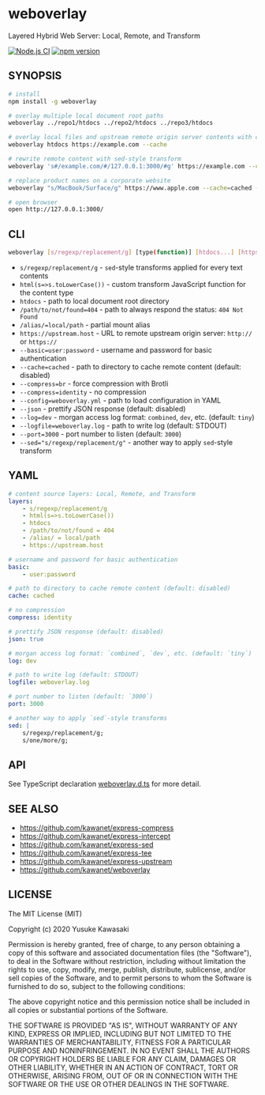 # weboverlay

Layered Hybrid Web Server: Local, Remote, and Transform

[![Node.js CI](https://github.com/kawanet/weboverlay/workflows/Node.js%20CI/badge.svg?branch=master)](https://github.com/kawanet/weboverlay/actions/)
[![npm version](https://badge.fury.io/js/weboverlay.svg)](https://www.npmjs.com/package/weboverlay)

## SYNOPSIS

```sh
# install
npm install -g weboverlay

# overlay multiple local document root paths
weboverlay ../repo1/htdocs ../repo2/htdocs ../repo3/htdocs

# overlay local files and upstream remote origin server contents with cache
weboverlay htdocs https://example.com --cache

# rewrite remote content with sed-style transform
weboverlay 's#/example.com/#/127.0.0.1:3000/#g' https://example.com --cache=cached --log=dev --json

# replace product names on a corporate website 
weboverlay "s/MacBook/Surface/g" https://www.apple.com --cache=cached --port=3000

# open browser
open http://127.0.0.1:3000/
```

## CLI

```sh
weboverlay [s/regexp/replacement/g] [type(function)] [htdocs...] [https://hostname] [--options...]
```

- `s/regexp/replacement/g` - `sed`-style transforms applied for every text contents
- `html(s=>s.toLowerCase())` - custom transform JavaScript function for the content type
- `htdocs` - path to local document root directory
- `/path/to/not/found=404` - path to always respond the status: `404 Not Found`
- `/alias/=local/path` - partial mount alias
- `https://upstream.host` - URL to remote upstream origin server: `http://` or `https://`
- `--basic=user:password` - username and password for basic authentication
- `--cache=cached` - path to directory to cache remote content (default: disabled)
- `--compress=br` - force compression with Brotli
- `--compress=identity` - no compression
- `--config=weboverlay.yml` - path to load configuration in YAML
- `--json` - prettify JSON response (default: disabled)
- `--log=dev` - morgan access log format: `combined`, `dev`, etc. (default: `tiny`)
- `--logfile=weboverlay.log` - path to write log (default: STDOUT)
- `--port=3000` - port number to listen (default: `3000`)
- `--sed="s/regexp/replacement/g"` - another way to apply `sed`-style transform

## YAML

```yaml
# content source layers: Local, Remote, and Transform
layers:
    - s/regexp/replacement/g
    - html(s=>s.toLowerCase())
    - htdocs
    - /path/to/not/found = 404
    - /alias/ = local/path
    - https://upstream.host

# username and password for basic authentication
basic:
    - user:password

# path to directory to cache remote content (default: disabled)
cache: cached

# no compression
compress: identity

# prettify JSON response (default: disabled)
json: true

# morgan access log format: `combined`, `dev`, etc. (default: `tiny`)
log: dev

# path to write log (default: STDOUT)
logfile: weboverlay.log

# port number to listen (default: `3000`)
port: 3000

# another way to apply `sed`-style transforms
sed: |
    s/regexp/replacement/g;
    s/one/more/g;
```

## API

See TypeScript declaration
[weboverlay.d.ts](https://github.com/kawanet/weboverlay/blob/master/types/weboverlay.d.ts)
for more detail.

## SEE ALSO

- https://github.com/kawanet/express-compress
- https://github.com/kawanet/express-intercept
- https://github.com/kawanet/express-sed
- https://github.com/kawanet/express-tee
- https://github.com/kawanet/express-upstream
- https://github.com/kawanet/weboverlay

## LICENSE

The MIT License (MIT)

Copyright (c) 2020 Yusuke Kawasaki

Permission is hereby granted, free of charge, to any person obtaining a copy
of this software and associated documentation files (the "Software"), to deal
in the Software without restriction, including without limitation the rights
to use, copy, modify, merge, publish, distribute, sublicense, and/or sell
copies of the Software, and to permit persons to whom the Software is
furnished to do so, subject to the following conditions:

The above copyright notice and this permission notice shall be included in all
copies or substantial portions of the Software.

THE SOFTWARE IS PROVIDED "AS IS", WITHOUT WARRANTY OF ANY KIND, EXPRESS OR
IMPLIED, INCLUDING BUT NOT LIMITED TO THE WARRANTIES OF MERCHANTABILITY,
FITNESS FOR A PARTICULAR PURPOSE AND NONINFRINGEMENT. IN NO EVENT SHALL THE
AUTHORS OR COPYRIGHT HOLDERS BE LIABLE FOR ANY CLAIM, DAMAGES OR OTHER
LIABILITY, WHETHER IN AN ACTION OF CONTRACT, TORT OR OTHERWISE, ARISING FROM,
OUT OF OR IN CONNECTION WITH THE SOFTWARE OR THE USE OR OTHER DEALINGS IN THE
SOFTWARE.
